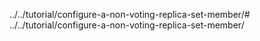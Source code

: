 ../../tutorial/configure-a-non-voting-replica-set-member/# ../../tutorial/configure-a-non-voting-replica-set-member/